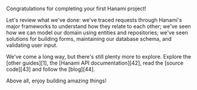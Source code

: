 Congratulations for completing your first Hanami project!

Let's review what we've done: we've traced requests through Hanami's major frameworks to understand how they relate to each other; we've seen how we can model our domain using entities and repositories; we've seen solutions for building forms, maintaining our database schema, and validating user input.

We've come a long way, but there's still plenty more to explore. Explore the [other guides][1], the [Hanami API documentation][42], read the [source code][43] and follow the [blog][44].

Above all, enjoy building amazing things!
